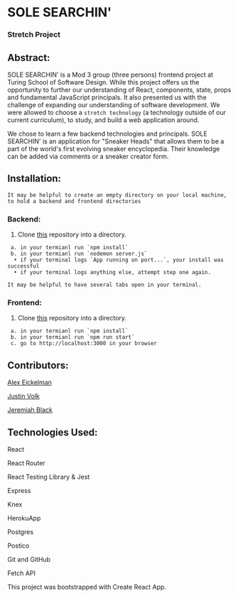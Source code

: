 # SOLE SEARCHIN'
### Stretch Project

## Abstract:
SOLE SEARCHIN' is a Mod 3 group (three persons) frontend project at Turing School of Software Design. While this project offers us the opportunity to further our understanding of React, components, state, props and fundamental JavaScript principals. It also presented us with the challenge of expanding our understanding of software development. We were allowed to choose a `stretch technology` (a technology outside of our current curriculum), to study, and build a web application around.

We chose to learn a few backend technologies and principals. SOLE SEARCHIN' is an application for "Sneaker Heads" that allows them to be a part of the world's first evolving sneaker encyclopedia. Their knowledge can be added via comments or a sneaker creator form. 


## Installation:

`It may be helpful to create an empty directory on your local machine, to hold a backend and frontend directories`

  ### Backend:
  
   1. Clone [this](https://github.com/jdvolk/sole-searchin-backend) repository into a directory.
   
     a. in your termianl run `npm install`
     b. in your termianl run `nodemon server.js`    
      • if your terminal logs `App running on port...`, your install was successful
      • if your terminal logs anything else, attempt step one again.
      
      
 `It may be helpful to have several tabs open in your terminal.`

  ### Frontend: 
  
   1. Clone [this](https://github.com/Aeickelman40/Sole-Searchin-Stretch-UI) repository into a directory.
   
     a. in your termianl run `npm install` 
     b. in your termianl run `npm run start`
     c. go to http://localhost:3000 in your browser
     

## Contributors:

[Alex Eickelman](https://github.com/Aeickelman40)

[Justin Volk](https://github.com/jdvolk)

[Jeremiah Black](https://github.com/jeremiahblackol)


## Technologies Used:

React

React Router

React Testing Library & Jest

Express

Knex

HerokuApp

Postgres

Postico

Git and GitHub

Fetch API

This project was bootstrapped with Create React App.

